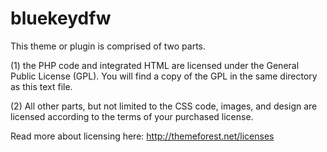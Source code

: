 # bluekeydfw
This theme or plugin is comprised of two parts.

(1) the PHP code and integrated HTML are licensed under the General Public
License (GPL). You will find a copy of the GPL in the same directory as this
text file.

(2) All other parts, but not limited to the CSS code, images, and design are
licensed according to the terms of your purchased license.

Read more about licensing here: http://themeforest.net/licenses
